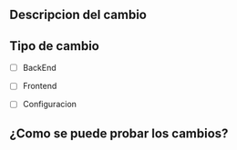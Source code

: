 ## Descripcion del cambio



## Tipo de cambio

- [ ] BackEnd
- [ ] Frontend
- [ ] Configuracion


## ¿Como se puede probar los cambios?
